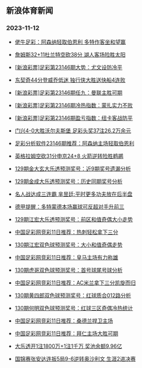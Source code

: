 ## 新浪体育新闻 
### 2023-11-12

+ [佬牛足彩：阿森纳轻取伯恩利 多特作客坐和望赢](https://sports.sina.com.cn/l/2023-11-11/doc-imzuezsz3007411.shtml)

+ [詹姆斯32+11杜兰特空砍38分 湖人客场险胜太阳](https://sports.sina.com.cn/basketball/nba/2023-11-11/doc-imzufnhv2808219.shtml)

+ [[新浪彩票]足彩第23146期大势：尤文设防冷平](https://sports.sina.com.cn/l/2023-11-11/doc-imzuezta9782611.shtml)

+ [东契奇44分登威乔低迷 独行侠大胜送快船4连败](https://sports.sina.com.cn/basketball/nba/2023-11-11/doc-imzufnhw9569767.shtml)

+ [[新浪彩票]足彩第23146期任九：曼联主胜可期](https://sports.sina.com.cn/l/2023-11-11/doc-imzuezta9782765.shtml)

+ [[新浪彩票]足彩第23146期冷热指数：蒙扎实力不败](https://sports.sina.com.cn/l/2023-11-11/doc-imzuezsz3006047.shtml)

+ [[新浪彩票]足彩第23146期盈亏指数：纽卡客战防平](https://sports.sina.com.cn/l/2023-11-11/doc-imzuezsv0079521.shtml)

+ [门兴4-0大胜沃尔夫斯堡 足彩头奖37注26.2万余元](https://sports.sina.com.cn/l/2023-11-11/doc-imzuezsv0077154.shtml)

+ [足彩分析软件23146期推荐：阿森纳主场轻取伯恩利](https://sports.sina.com.cn/l/2023-11-11/doc-imzuezsw5402659.shtml)

+ [英格拉姆空砍31分申京24+8 火箭逆转险胜鹈鹕](https://sports.sina.com.cn/basketball/nba/2023-11-11/doc-imzuffys9987753.shtml)

+ [129期金大玄大乐透预测奖号：近9期奖号遗漏分析](https://sports.sina.com.cn/l/2023-11-11/doc-imzucyfi0639568.shtml)

+ [129期金成大乐透预测奖号：历史同期奖号分析](https://sports.sina.com.cn/l/2023-11-11/doc-imzucyfi0639064.shtml)

+ [名人战达成三连霸 芈昱廷:平时更多功夫放在后半盘](https://sports.sina.com.cn/go/2023-11-11/doc-imzufwwr2582852.shtml)

+ [德甲提醒：多特蒙德本场赢球可反超对手升前三](https://sports.sina.com.cn/l/2023-11-11/doc-imzuctxn6077660.shtml)

+ [129期江宏大乐透预测奖号：前区和值奇偶大小走势](https://sports.sina.com.cn/l/2023-11-11/doc-imzucyfr0317347.shtml)

+ [中国足彩网竞彩11日推荐：热刺轻松拿下三分](https://sports.sina.com.cn/l/2023-11-11/doc-imzufnhs5191762.shtml)

+ [130期江宏双色球预测奖号：大小和值奇偶走势](https://sports.sina.com.cn/l/2023-11-11/doc-imzucyfi0643197.shtml)

+ [中国足彩网竞彩11日推荐：皇马主场有力称雄](https://sports.sina.com.cn/l/2023-11-11/doc-imzufnhs5192588.shtml)

+ [130期虎哥双色球预测奖号：首号球尾号球分析](https://sports.sina.com.cn/l/2023-11-11/doc-imzucyfp3544086.shtml)

+ [中国足彩网竞彩11日推荐：AC米兰拿下三分凯旋而归](https://sports.sina.com.cn/l/2023-11-11/doc-imzufnhw9575362.shtml)

+ [130期黄四郎双色球预测奖号：红球质合012路分析](https://sports.sina.com.cn/l/2023-11-11/doc-imzucyfp3544253.shtml)

+ [130期何明双色球预测奖号：红球三区奇偶冷热统计](https://sports.sina.com.cn/l/2023-11-11/doc-imzucyfr0320871.shtml)

+ [中国足彩网竞彩11日推荐：桑德兰捍卫主场](https://sports.sina.com.cn/l/2023-11-11/doc-imzufnhs5191998.shtml)

+ [中国足彩网竞彩11日推荐：拜仁主场大胜可期](https://sports.sina.com.cn/l/2023-11-11/doc-imzufnhs5192122.shtml)

+ [大乐透开1注1800万+1注1千万 奖池余额9.96亿](https://sports.sina.com.cn/l/2023-11-11/doc-imzuhinn9157574.shtml)

+ [国锦赛张安达连扳5局9-6逆转奥沙利文 生涯2进决赛](https://sports.sina.com.cn/others/snooker/2023-11-11/doc-imzuhine9469046.shtml)

